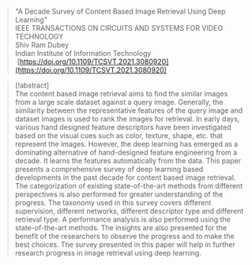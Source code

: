 > "A Decade Survey of Content Based Image Retrieval Using Deep Learning"  
> IEEE TRANSACTIONS ON CIRCUITS AND SYSTEMS FOR VIDEO TECHNOLOGY  
> Shiv Ram Dubey  
> Indian Institute of Information Technology  
> [https://doi.org/10.1109/TCSVT.2021.3080920](https://doi.org/10.1109/TCSVT.2021.3080920)  

> [!abstract]  
> The content based image retrieval aims to find the similar images from a large scale dataset against a query image. Generally, the similarity between the representative features of the query image and dataset images is used to rank the images for retrieval. In early days, various hand designed feature descriptors have been investigated based on the visual cues such as color, texture, shape, etc. that represent the images. However, the deep learning has emerged as a dominating alternative of hand-designed feature engineering from a decade. It learns the features automatically from the data. This paper presents a comprehensive survey of deep learning based developments in the past decade for content based image retrieval. The categorization of existing state-of-the-art methods from different perspectives is also performed for greater understanding of the progress. The taxonomy used in this survey covers different supervision, different networks, different descriptor type and different retrieval type. A performance analysis is also performed using the state-of-the-art methods. The insights are also presented for the benefit of the researchers to observe the progress and to make the best choices. The survey presented in this paper will help in further research progress in image retrieval using deep learning.